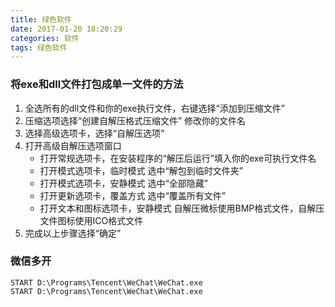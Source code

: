 ```yaml
---
title: 绿色软件  
date: 2017-01-20 18:20:29  
categories: 软件  
tags: 绿色软件  
---
```

### 将exe和dll文件打包成单一文件的方法
1. 全选所有的dll文件和你的exe执行文件，右键选择“添加到压缩文件”  
1. 压缩选项选择“创建自解压格式压缩文件” 修改你的文件名  
1. 选择高级选项卡，选择“自解压选项”  
1. 打开高级自解压选项窗口
   - 打开常规选项卡，在安装程序的“解压后运行”填入你的exe可执行文件名
   - 打开模式选项卡，临时模式 选中“解包到临时文件夹”  
   - 打开模式选项卡，安静模式 选中“全部隐藏”  
   - 打开更新选项卡，覆盖方式 选中“覆盖所有文件”  
   - 打开文本和图标选项卡，安静模式 自解压微标使用BMP格式文件，自解压文件图标使用ICO格式文件  
1. 完成以上步骤选择“确定”  


### 微信多开

```
START D:\Programs\Tencent\WeChat\WeChat.exe
START D:\Programs\Tencent\WeChat\WeChat.exe
```


